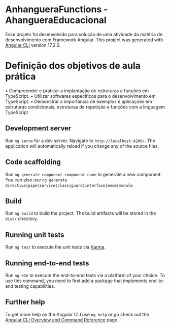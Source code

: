 # AnhangueraFunctions - AhangueraEducacional
Esse projeto foi desenvolvido para solução de uma atividade da matéria de desenvolvimento com Framework Angular.
This project was generated with [Angular CLI](https://github.com/angular/angular-cli) version 17.2.0.

# Definição dos objetivos de aula prática
• Compreender e praticar a implantação de estruturas e funções em TypeScript.
• Utilizar softwares específicos para o desenvolvimento em TypeScript.
• Demonstrar a importância de exemplos e aplicações em estruturas condicionais,
estruturas de repetição e funções com a linguagem TypeScript

## Development server

Run `ng serve` for a dev server. Navigate to `http://localhost:4200/`. The application will automatically reload if you change any of the source files.

## Code scaffolding

Run `ng generate component component-name` to generate a new component. You can also use `ng generate directive|pipe|service|class|guard|interface|enum|module`.

## Build

Run `ng build` to build the project. The build artifacts will be stored in the `dist/` directory.

## Running unit tests

Run `ng test` to execute the unit tests via [Karma](https://karma-runner.github.io).

## Running end-to-end tests

Run `ng e2e` to execute the end-to-end tests via a platform of your choice. To use this command, you need to first add a package that implements end-to-end testing capabilities.

## Further help

To get more help on the Angular CLI use `ng help` or go check out the [Angular CLI Overview and Command Reference](https://angular.io/cli) page.
